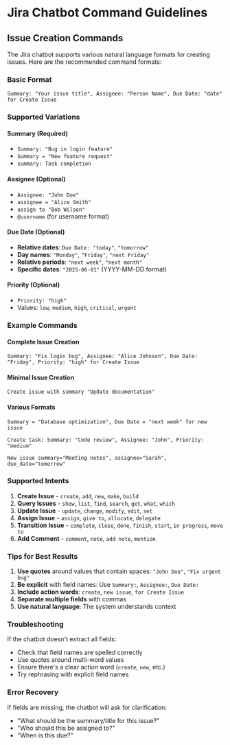 # Jira Chatbot Command Guidelines

## Issue Creation Commands

The Jira chatbot supports various natural language formats for creating issues. Here are the recommended command formats:

### Basic Format
```
Summary: "Your issue title", Assignee: "Person Name", Due Date: "date" for Create Issue
```

### Supported Variations

#### Summary (Required)
- `Summary: "Bug in login feature"`
- `Summary = "New feature request"`
- `summary: Task completion`

#### Assignee (Optional)
- `Assignee: "John Doe"`
- `assignee = "Alice Smith"`
- `assign to "Bob Wilson"`
- `@username` (for username format)

#### Due Date (Optional)
- **Relative dates**: `Due Date: "today"`, `"tomorrow"`
- **Day names**: `"Monday"`, `"Friday"`, `"next Friday"`
- **Relative periods**: `"next week"`, `"next month"`
- **Specific dates**: `"2025-06-01"` (YYYY-MM-DD format)

#### Priority (Optional)
- `Priority: "high"`
- Values: `low`, `medium`, `high`, `critical`, `urgent`

### Example Commands

#### Complete Issue Creation
```
Summary: "Fix login bug", Assignee: "Alice Johnson", Due Date: "Friday", Priority: "high" for Create Issue
```

#### Minimal Issue Creation
```
Create issue with summary "Update documentation"
```

#### Various Formats
```
Summary = "Database optimization", Due Date = "next week" for new issue
```

```
Create task: Summary: "Code review", Assignee: "John", Priority: "medium"
```

```
New issue summary="Meeting notes", assignee="Sarah", due_date="tomorrow"
```

### Supported Intents

1. **Create Issue** - `create`, `add`, `new`, `make`, `build`
2. **Query Issues** - `show`, `list`, `find`, `search`, `get`, `what`, `which`
3. **Update Issue** - `update`, `change`, `modify`, `edit`, `set`
4. **Assign Issue** - `assign`, `give to`, `allocate`, `delegate`
5. **Transition Issue** - `complete`, `close`, `done`, `finish`, `start`, `in progress`, `move to`
6. **Add Comment** - `comment`, `note`, `add note`, `mention`

### Tips for Best Results

1. **Use quotes** around values that contain spaces: `"John Doe"`, `"Fix urgent bug"`
2. **Be explicit** with field names: Use `Summary:`, `Assignee:`, `Due Date:`
3. **Include action words**: `create`, `new issue`, `for Create Issue`
4. **Separate multiple fields** with commas
5. **Use natural language**: The system understands context

### Troubleshooting

If the chatbot doesn't extract all fields:
- Check that field names are spelled correctly
- Use quotes around multi-word values
- Ensure there's a clear action word (`create`, `new`, etc.)
- Try rephrasing with explicit field names

### Error Recovery

If fields are missing, the chatbot will ask for clarification:
- "What should be the summary/title for this issue?"
- "Who should this be assigned to?"
- "When is this due?"

